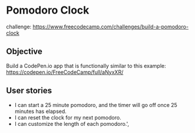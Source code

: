 # Pomodoro Clock
challenge: https://www.freecodecamp.com/challenges/build-a-pomodoro-clock
## Objective
Build a CodePen.io app that is functionally similar to this example: https://codepen.io/FreeCodeCamp/full/aNyxXR/
## User stories
+ I can start a 25 minute pomodoro, and the timer will go off once 25 minutes has elapsed.
+ I can reset the clock for my next pomodoro.
+ I can customize the length of each pomodoro.',
